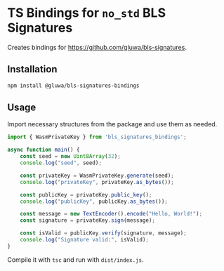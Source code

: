 # TS Bindings for `no_std` BLS Signatures

Creates bindings for https://github.com/gluwa/bls-signatures.

## Installation
```bash
npm install @gluwa/bls-signatures-bindings
```

## Usage
Import necessary structures from the package and use them as needed.
```typescript
import { WasmPrivateKey } from 'bls_signatures_bindings';

async function main() {
    const seed = new Uint8Array(32);
    console.log("seed", seed);

    const privateKey = WasmPrivateKey.generate(seed);
    console.log("privateKey", privateKey.as_bytes());

    const publicKey = privateKey.public_key();
    console.log("publicKey", publicKey.as_bytes());

    const message = new TextEncoder().encode("Hello, World!");
    const signature = privateKey.sign(message);

    const isValid = publicKey.verify(signature, message);
    console.log("Signature valid:", isValid);
}
```

Compile it with `tsc` and run with `dist/index.js`. 
